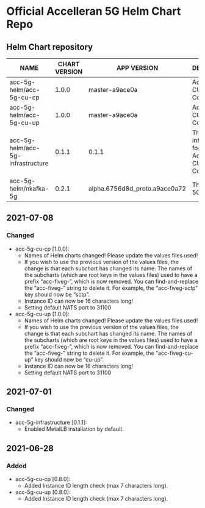 # Official Accelleran 5G Helm Chart Repo

## Helm Chart repository
|NAME   |CHART VERSION   |APP VERSION   |DESCRIPTION   |
|---|---|---|---|
| acc-5g-helm/acc-5g-cu-cp       |         1.0.0   |        master-a9ace0a        |          Accelleran 5G CU CP Components                     |
| acc-5g-helm/acc-5g-cu-up        |        1.0.0      |     master-a9ace0a         |         Accelleran 5G CU UP Components                     |
| acc-5g-helm/acc-5g-infrastructure    |   0.1.1      |       0.1.1                      |        The infrastructure for the Accelleran 5G CU Components |
| acc-5g-helm/nkafka-5g           |        0.2.1     |      alpha.6756d8d_proto.a9ace0a72 |  The NKafka-5G                        |

## 2021-07-08
### Changed
- acc-5g-cu-cp [1.0.0]:
  - Names of Helm charts changed! Please update the values files used!
  - If you wish to use the previous version of the values files, the change is that each subchart has changed its name. The names of the subcharts (which are root keys in the values files) used to have a prefix “acc-fiveg-”, which is now removed. You can find-and-replace the “acc-fiveg-” string to delete it. For example, the “acc-fiveg-sctp” key should now be “sctp”.
  - Instance ID can now be 16 characters long!
  - Setting default NATS port to 31100  
- acc-5g-cu-up [1.0.0]: 
  - Names of Helm charts changed! Please update the values files used!
  - If you wish to use the previous version of the values files, the change is that each subchart has changed its name. The names of the subcharts (which are root keys in the values files) used to have a prefix “acc-fiveg-”, which is now removed. You can find-and-replace the “acc-fiveg-” string to delete it. For example, the “acc-fiveg-cu-up” key should now be “cu-up”.
  - Instance ID can now be 16 characters long!
  - Setting default NATS port to 31100  

## 2021-07-01
### Changed
- acc-5g-infrastructure [0.1.1]:
  - Enabled MetalLB installation by default.

## 2021-06-28
### Added
- acc-5g-cu-cp [0.8.0]: 
  - Added Instance ID length check (max 7 characters long).
- acc-5g-cu-up [0.8.0]: 
  - Added Instance ID length check (max 7 characters long).
